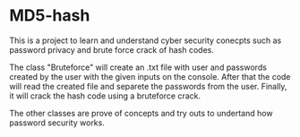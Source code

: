 # MD5-hash
This is a project to learn and understand cyber security conecpts such as password privacy and brute force crack of hash codes.

The class "Bruteforce" will create an .txt file with user and passwords created by the user with the given inputs on the console. After that the code will read the created file and separete the passwords from the user.
Finally, it will crack the hash code using a bruteforce crack.

The other classes are prove of concepts and try outs to undertand how password security works.

